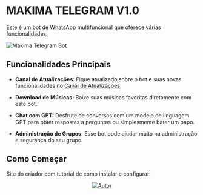 # MAKIMA TELEGRAM V1.0

Este é um bot de WhatsApp multifuncional que oferece várias funcionalidades. 


![Makima Telegram Bot](https://xatimg.com/image/9HqpRznYKNtV.jpg)

## Funcionalidades Principais

- **Canal de Atualizações:** Fique atualizado sobre o bot e suas novas funcionalidades no [Canal de Atualizações](https://t.me/titannickbub_tools).

- **Download de Músicas:** Baixe suas músicas favoritas diretamente com este bot.

- **Chat com GPT:** Desfrute de conversas com um modelo de linguagem GPT para obter respostas a perguntas ou simplesmente bater um papo.

- **Administração de Grupos:** Esse bot pode ajudar muito na administração e segurança do seu grupo.

## Como Começar

Site do criador com tutorial de como instalar e configurar:

<p align="center">
  <a href="https://titannickbub.neocities.org/"><img title="Autor" src="https://img.shields.io/badge/Autor-Titannickbub-blue.svg?style=for-the-badge&logo=telegram" /></a>
  <h4 align="center">
